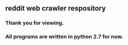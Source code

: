 ## reddit web crawler respository

### Thank you for viewing.
### All programs are written in python 2.7 for now.
